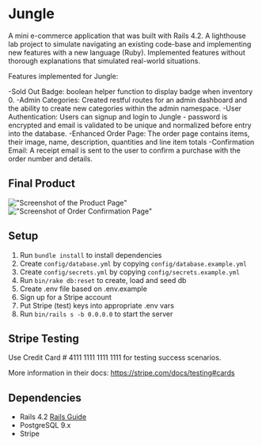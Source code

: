 # Jungle

A mini e-commerce application that was built with Rails 4.2.
A lighthouse lab project to simulate navigating an existing code-base and implementing new features with a new language (Ruby). 
Implemented features without thorough explanations that simulated real-world situations.

Features implemented for Jungle:

-Sold Out Badge: boolean helper function to display badge when inventory 0.
-Admin Categories: Created restful routes for an admin dashboard and the ability to create new categories within the admin namespace.
-User Authentication: Users can signup and login to Jungle - password is encrypted and email is validated to be unique and normalized before entry into the database.
-Enhanced Order Page: The order page contains items, their image, name, description, quantities and line item totals
-Confirmation Email: A receipt email is sent to the user to confirm a purchase with the order number and details.

## Final Product

!["Screenshot of the Product Page"]()
!["Screenshot of Order Confirmation Page"]()

## Setup

1. Run `bundle install` to install dependencies
2. Create `config/database.yml` by copying `config/database.example.yml`
3. Create `config/secrets.yml` by copying `config/secrets.example.yml`
4. Run `bin/rake db:reset` to create, load and seed db
5. Create .env file based on .env.example
6. Sign up for a Stripe account
7. Put Stripe (test) keys into appropriate .env vars
8. Run `bin/rails s -b 0.0.0.0` to start the server

## Stripe Testing

Use Credit Card # 4111 1111 1111 1111 for testing success scenarios.

More information in their docs: <https://stripe.com/docs/testing#cards>

## Dependencies

* Rails 4.2 [Rails Guide](http://guides.rubyonrails.org/v4.2/)
* PostgreSQL 9.x
* Stripe
